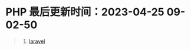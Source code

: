 <!--
 * @Description: PHP文档
 * @Author: panrui
 * @Date: 2021-11-17 17:48:10
 * @LastEditTime: 2023-04-25 09:02:50
 * @LastEditors: panrui
 * 不忘初心,不负梦想
-->

# PHP 最后更新时间：2023-04-25 09-02-50

> 1. [laravel](https://learnku.com/docs/laravel/8.5)